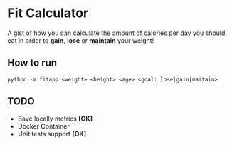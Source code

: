 # Fit Calculator

A gist of how you can calculate the amount of calories per day you should eat in order to **gain**, 
**lose** or **maintain** your weight!

## How to run

```
python -m fitapp <weight> <height> <age> <goal: lose|gain|maitain>
```

## TODO
- Save locally metrics **[OK]**
- Docker Container
- Unit tests support **[OK]**